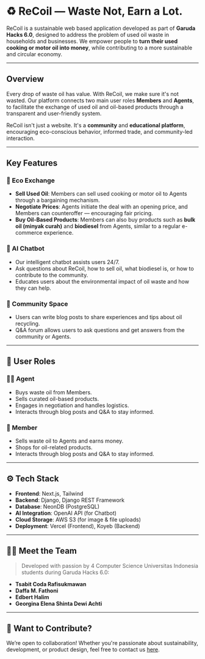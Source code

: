 # ♻️ ReCoil — Waste Not, Earn a Lot.  

ReCoil is a sustainable web based application developed as part of **Garuda Hacks 6.0**, designed to address the problem of used oil waste in households and businesses. We empower people to **turn their used cooking or motor oil into money**, while contributing to a more sustainable and circular economy.

---

## Overview

Every drop of waste oil has value. With ReCoil, we make sure it's not wasted. Our platform connects two main user roles **Members** and **Agents**, to facilitate the exchange of used oil and oil-based products through a transparent and user-friendly system.

ReCoil isn't just a website. It's a **community** and **educational platform**, encouraging eco-conscious behavior, informed trade, and community-led interaction.

---

## Key Features

### 🔄 Eco Exchange  
- **Sell Used Oil**: Members can sell used cooking or motor oil to Agents through a bargaining mechanism.  
- **Negotiate Prices**: Agents initiate the deal with an opening price, and Members can counteroffer — encouraging fair pricing.  
- **Buy Oil-Based Products**: Members can also buy products such as **bulk oil (minyak curah)** and **biodiesel** from Agents, similar to a regular e-commerce experience.

### 🤖 AI Chatbot  
- Our intelligent chatbot assists users 24/7.  
- Ask questions about ReCoil, how to sell oil, what biodiesel is, or how to contribute to the community.  
- Educates users about the environmental impact of oil waste and how they can help.

### 🌱 Community Space  
- Users can write blog posts to share experiences and tips about oil recycling.  
- Q&A forum allows users to ask questions and get answers from the community or Agents.

---

## 👤 User Roles

### 👨‍🔧 Agent  
- Buys waste oil from Members.  
- Sells curated oil-based products.  
- Engages in negotiation and handles logistics.
- Interacts through blog posts and Q&A to stay informed.

### 👥 Member  
- Sells waste oil to Agents and earns money.  
- Shops for oil-related products.  
- Interacts through blog posts and Q&A to stay informed.

---

## ⚙️ Tech Stack

- **Frontend**: Next.js, Tailwind  
- **Backend**: Django, Django REST Framework  
- **Database**: NeonDB (PostgreSQL)  
- **AI Integration**: OpenAI API (for Chatbot)  
- **Cloud Storage**: AWS S3 (for image & file uploads)  
- **Deployment**: Vercel (Frontend), Koyeb (Backend)

---

## 👨‍💻 Meet the Team

> Developed with passion by 4 Computer Science Universitas Indonesia students during Garuda Hacks 6.0:

- **Tsabit Coda Rafisukmawan**
- **Daffa M. Fathoni**
- **Edbert Halim**
- **Georgina Elena Shinta Dewi Achti**

---

## 📣 Want to Contribute?
We’re open to collaboration! Whether you're passionate about sustainability, development, or product design, feel free to contact us [here](https://www.instagram.com/codarafii).